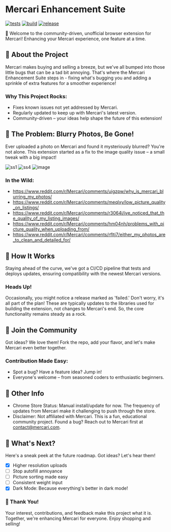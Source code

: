 # Mercari Enhancement Suite
[![tests](https://github.com/TotalLag/mercari-enhancement-suite/actions/workflows/tests.yml/badge.svg)](https://github.com/TotalLag/mercari-enhancement-suite/actions/workflows/tests.yml)
[![build](https://github.com/TotalLag/mercari-enhancement-suite/actions/workflows/build.yml/badge.svg)](https://github.com/TotalLag/mercari-enhancement-suite/actions/workflows/build.yml)
[![release](https://github.com/TotalLag/mercari-enhancement-suite/actions/workflows/release.yml/badge.svg)](https://github.com/TotalLag/mercari-enhancement-suite/actions/workflows/release.yml)

🎉 Welcome to the community-driven, unofficial browser extension for Mercari! Enhancing your Mercari experience, one feature at a time.

## 🌟 About the Project
Mercari makes buying and selling a breeze, but we've all bumped into those little bugs that can be a tad bit annoying. That's where the Mercari Enhancement Suite steps in - fixing what's bugging you and adding a sprinkle of extra features for a smoother experience!

### Why This Project Rocks:
- Fixes known issues not yet addressed by Mercari.
- Regularly updated to keep up with Mercari's latest version.
- Community-driven – your ideas help shape the future of this extension!

## 📸 The Problem: Blurry Photos, Be Gone!
Ever uploaded a photo on Mercari and found it mysteriously blurred? You're not alone. This extension started as a fix to the image quality issue – a small tweak with a big impact!

![ss1](https://user-images.githubusercontent.com/1744428/181827628-040871f6-af32-432b-98e9-89b2b262e3ea.png)
![ss4](https://user-images.githubusercontent.com/1744428/181829198-77d09489-0009-490d-8c7f-3824c9c06bc4.png)
![image](https://user-images.githubusercontent.com/1744428/182087504-2ec6992b-eb4e-4bd9-8a56-36b0aaf9865c.png)

### In the Wild:
- https://www.reddit.com/r/Mercari/comments/uigzpw/why_is_mercari_blurring_my_photos/
- https://www.reddit.com/r/Mercari/comments/meqlxy/low_picture_quality_on_listings/
- https://www.reddit.com/r/Mercari/comments/r3064i/ive_noticed_that_the_quality_of_my_listing_images/
- https://www.reddit.com/r/Mercari/comments/hm04nh/problems_with_picture_quality_when_uploading_from/
- https://www.reddit.com/r/Mercari/comments/rfltj7/either_my_photos_are_to_clean_and_detailed_for/

## 🚀 How It Works
Staying ahead of the curve, we've got a CI/CD pipeline that tests and deploys updates, ensuring compatibility with the newest Mercari versions. 

### Heads Up! 
Occasionally, you might notice a release marked as 'failed.' Don't worry, it's all part of the plan! These are typically updates to the libraries used for building the extension, not changes to Mercari's end. So, the core functionality remains steady as a rock.

## 🤝 Join the Community
Got ideas? We love them! Fork the repo, add your flavor, and let's make Mercari even better together.

### Contribution Made Easy:
- Spot a bug? Have a feature idea? Jump in!
- Everyone's welcome – from seasoned coders to enthusiastic beginners.

## 📌 Other Info
- Chrome Store Status: Manual install/update for now. The frequency of updates from Mercari make it challenging to push through the store.
- Disclaimer: Not affiliated with Mercari. This is a fun, educational community project. Found a bug? Reach out to Mercari first at contact@mercari.com.

## 🌈 What's Next?
Here's a sneak peek at the future roadmap. Got ideas? Let's hear them!

- [x] Higher resolution uploads
- [ ] Stop autofill annoyance
- [ ] Picture sorting made easy
- [ ] Consistent weight input
- [x] Dark Mode: Because everything's better in dark mode!

### 🌟 Thank You!
Your interest, contributions, and feedback make this project what it is. Together, we're enhancing Mercari for everyone. Enjoy shopping and selling!
